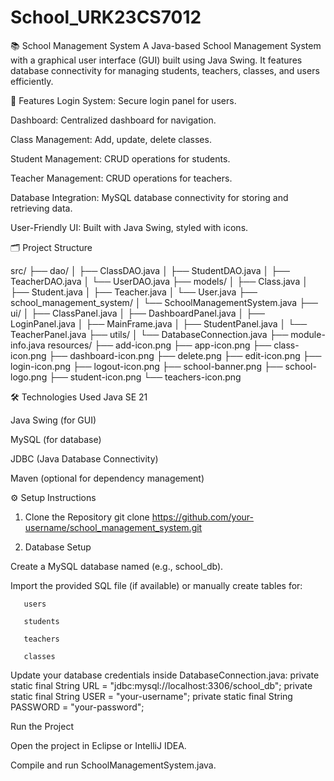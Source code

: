 # School_URK23CS7012
📚 School Management System
A Java-based School Management System with a graphical user interface (GUI) built using Java Swing. It features database connectivity for managing students, teachers, classes, and users efficiently.

🚀 Features
Login System: Secure login panel for users.

Dashboard: Centralized dashboard for navigation.

Class Management: Add, update, delete classes.

Student Management: CRUD operations for students.

Teacher Management: CRUD operations for teachers.

Database Integration: MySQL database connectivity for storing and retrieving data.

User-Friendly UI: Built with Java Swing, styled with icons.

🗂️ Project Structure

src/
├── dao/
│   ├── ClassDAO.java
│   ├── StudentDAO.java
│   ├── TeacherDAO.java
│   └── UserDAO.java
├── models/
│   ├── Class.java
│   ├── Student.java
│   ├── Teacher.java
│   └── User.java
├── school_management_system/
│   └── SchoolManagementSystem.java
├── ui/
│   ├── ClassPanel.java
│   ├── DashboardPanel.java
│   ├── LoginPanel.java
│   ├── MainFrame.java
│   ├── StudentPanel.java
│   └── TeacherPanel.java
├── utils/
│   └── DatabaseConnection.java
├── module-info.java
resources/
├── add-icon.png
├── app-icon.png
├── class-icon.png
├── dashboard-icon.png
├── delete.png
├── edit-icon.png
├── login-icon.png
├── logout-icon.png
├── school-banner.png
├── school-logo.png
├── student-icon.png
└── teachers-icon.png

🛠️ Technologies Used
Java SE 21

Java Swing (for GUI)

MySQL (for database)

JDBC (Java Database Connectivity)

Maven (optional for dependency management)

⚙️ Setup Instructions

1. Clone the Repository
   git clone https://github.com/your-username/school_management_system.git

2. Database Setup

Create a MySQL database named (e.g., school_db).

Import the provided SQL file (if available) or manually create tables for:

       users

       students

       teachers

       classes

Update your database credentials inside DatabaseConnection.java:
private static final String URL = "jdbc:mysql://localhost:3306/school_db";
private static final String USER = "your-username";
private static final String PASSWORD = "your-password";

Run the Project

Open the project in Eclipse or IntelliJ IDEA.

Compile and run SchoolManagementSystem.java.

